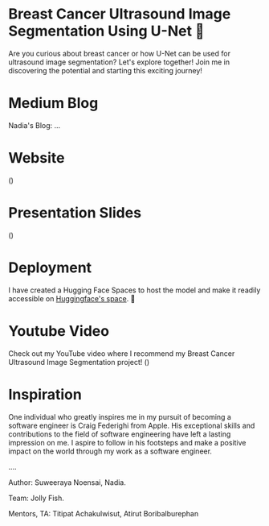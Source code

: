 # Breast Cancer Ultrasound Image Segmentation Using U-Net 💐
Are you curious about breast cancer or how U-Net can be used for ultrasound image segmentation? Let's explore together! Join me in discovering the potential and starting this exciting journey!

# Medium Blog
Nadia's Blog: ...

# Website
()

# Presentation Slides
()

# Deployment
 I have created a Hugging Face Spaces to host the model and make it readily accessible on [Huggingface's space](https://huggingface.co/spaces/Suweeraya/Breast_Cancer_Ultrasound_Image_Segmentation). 💐 

# Youtube Video
Check out my YouTube video where I recommend my Breast Cancer Ultrasound Image Segmentation project! 
()

# Inspiration
One individual who greatly inspires me in my pursuit of becoming a software engineer is Craig Federighi from Apple. His exceptional skills and contributions to the field of software engineering have left a lasting impression on me. I aspire to follow in his footsteps and make a positive impact on the world through my work as a software engineer. 

....


Author: Suweeraya Noensai, Nadia.

Team: Jolly Fish. 

Mentors, TA: Titipat Achakulwisut, Atirut Boribalburephan
